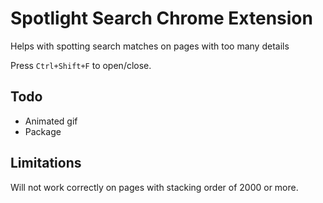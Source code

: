 # Spotlight Search Chrome Extension

Helps with spotting search matches on pages with too many details

Press `Ctrl+Shift+F` to open/close.

## Todo

- Animated gif
- Package

## Limitations

Will not work correctly on pages with stacking order of 2000 or more.
